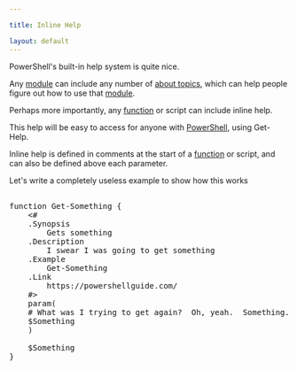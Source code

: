 ```yaml
---

title: Inline Help

layout: default
---
```


PowerShell's built-in help system is quite nice.

Any [module](/PowerShell/Modules) can include any number of [about topics](/PowerShell/Help/About-Topics), which can help people figure out how to use that [module](/PowerShell/Modules).

Perhaps more importantly, any [function](/PowerShell/Functions) or script can include inline help.

This help will be easy to access for anyone with [PowerShell](/PowerShell), using Get-Help.


Inline help is defined in comments at the start of a [function](/PowerShell/Functions) or script, and can also be defined above each parameter.


Let's write a completely useless example to show how this works

<pre><br/><span class='Verbose'>function</span>&nbsp;<span class='Verbose'>Get-Something</span>&nbsp;<span class='Magenta'>{</span><br/>&nbsp;&nbsp;&nbsp;&nbsp;<span class='Success'><#
    .Synopsis
        Gets something
    .Description
        I swear I was going to get something
    .Example
        Get-Something
    .Link
        https://powershellguide.com/
    #></span><br/>&nbsp;&nbsp;&nbsp;&nbsp;<span class='Verbose'>param</span><span class='Magenta'>(</span><br/>&nbsp;&nbsp;&nbsp;&nbsp;<span class='Success'># What was I trying to get again?  Oh, yeah.  Something.</span><br/>&nbsp;&nbsp;&nbsp;&nbsp;<span class='Warning'>$Something</span><br/>&nbsp;&nbsp;&nbsp;&nbsp;<span class='Magenta'>)</span><br/><br/>&nbsp;&nbsp;&nbsp;&nbsp;<span class='Warning'>$Something</span><br/><span class='Magenta'>}</span><br/></pre>
